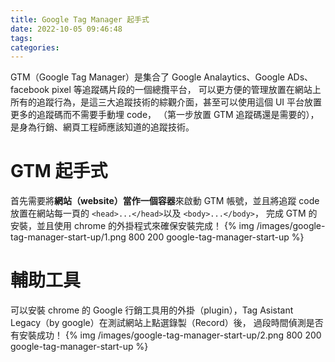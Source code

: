 ```yaml
---
title: Google Tag Manager 起手式
date: 2022-10-05 09:46:48
tags:
categories:
---
```


GTM（Google Tag Manager）是集合了 Google Analaytics、Google ADs、facebook pixel 等追蹤碼片段的一個總攬平台，
可以更方便的管理放置在網站上所有的追蹤行為，是這三大追蹤技術的綜觀介面，甚至可以使用這個 UI 平台放置更多的追蹤碼而不需要手動埋 code，
（第一步放置 GTM 追蹤碼還是需要的），是身為行銷、網頁工程師應該知道的追蹤技術。

# GTM 起手式
首先需要將**網站（website）當作一個容器**來啟動 GTM 帳號，並且將追蹤 code 放置在網站每一頁的 `<head>...</head>`以及 `<body>...</body>`，
完成 GTM 的安裝，並且使用 chrome 的外掛程式來確保安裝完成！
{% img /images/google-tag-manager-start-up/1.png 800 200 google-tag-manager-start-up %}

# 輔助工具
可以安裝 chrome 的 Google 行銷工具用的外掛（plugin），Tag Asistant Legacy（by google）在測試網站上點選錄製（Record）後，
過段時間偵測是否有安裝成功！
{% img /images/google-tag-manager-start-up/2.png 800 200 google-tag-manager-start-up %}
